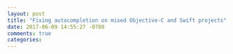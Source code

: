 ```yaml
---
layout: post
title: "Fixing autocompletion on mixed Objective-C and Swift projects"
date: 2017-06-09 14:55:27 -0700
comments: true
categories: 
---
```


